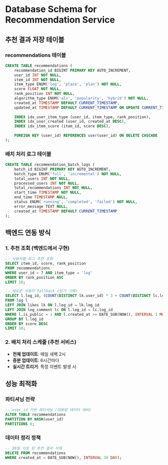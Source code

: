 # Database Schema for Recommendation Service

## 추천 결과 저장 테이블

### recommendations 테이블
```sql
CREATE TABLE recommendations (
    recommendation_id BIGINT PRIMARY KEY AUTO_INCREMENT,
    user_id INT NOT NULL,
    item_id INT NOT NULL,
    item_type ENUM('log', 'place', 'plan') NOT NULL,
    score FLOAT NOT NULL,
    rank_position INT NOT NULL,
    algorithm_type ENUM('als', 'popularity', 'hybrid') NOT NULL,
    created_at TIMESTAMP DEFAULT CURRENT_TIMESTAMP,
    updated_at TIMESTAMP DEFAULT CURRENT_TIMESTAMP ON UPDATE CURRENT_TIMESTAMP,
    
    INDEX idx_user_item_type (user_id, item_type, rank_position),
    INDEX idx_user_created (user_id, created_at DESC),
    INDEX idx_item_score (item_id, score DESC),
    
    FOREIGN KEY (user_id) REFERENCES user(user_id) ON DELETE CASCADE
);
```

### 배치 처리 로그 테이블
```sql
CREATE TABLE recommendation_batch_logs (
    batch_id BIGINT PRIMARY KEY AUTO_INCREMENT,
    batch_type ENUM('full', 'incremental') NOT NULL,
    total_users INT NOT NULL,
    processed_users INT NOT NULL,
    total_recommendations INT NOT NULL,
    start_time TIMESTAMP NOT NULL,
    end_time TIMESTAMP NULL,
    status ENUM('running', 'completed', 'failed') NOT NULL,
    error_message TEXT NULL,
    created_at TIMESTAMP DEFAULT CURRENT_TIMESTAMP
);
```

## 백엔드 연동 방식

### 1. 추천 조회 (백엔드에서 구현)
```sql
-- 사용자별 로그 추천 조회
SELECT item_id, score, rank_position 
FROM recommendations 
WHERE user_id = ? AND item_type = 'log'
ORDER BY rank_position ASC 
LIMIT 10;

-- 새로운 사용자 fallback (인기 기록)
SELECT l.log_id, (COUNT(DISTINCT lk.user_id) * 3 + COUNT(DISTINCT lc.loco_id) * 2) as score
FROM log l
LEFT JOIN likes lk ON l.log_id = lk.log_id  
LEFT JOIN log_comment lc ON l.log_id = lc.log_id
WHERE l.is_public = 1 AND l.created_at >= DATE_SUB(NOW(), INTERVAL 1 MONTH)
GROUP BY l.log_id
ORDER BY score DESC
LIMIT 10;
```

### 2. 배치 처리 스케줄 (추천 서비스)
- **전체 업데이트**: 매일 새벽 2시
- **증분 업데이트**: 6시간마다
- **실시간 트리거**: 특정 이벤트 발생 시

## 성능 최적화

### 파티셔닝 전략
```sql
-- user_id 기반 파티셔닝 (대용량 데이터 대비)
ALTER TABLE recommendations 
PARTITION BY HASH(user_id) 
PARTITIONS 8;
```

### 데이터 정리 정책
```sql
-- 30일 이상 된 추천 결과 삭제
DELETE FROM recommendations 
WHERE created_at < DATE_SUB(NOW(), INTERVAL 30 DAY);
``` 